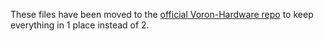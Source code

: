 
These files have been moved to the [official Voron-Hardware repo](https://github.com/VoronDesign/Voron-Hardware/tree/master/Afterburner_Toolhead_PCB) to keep everything in 1 place instead of 2.
